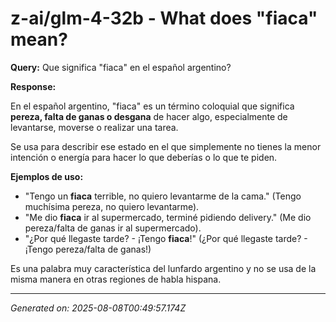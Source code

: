 # z-ai/glm-4-32b - What does "fiaca" mean?

**Query:** Que significa "fiaca" en el español argentino?



**Response:**

En el español argentino, "fiaca" es un término coloquial que significa **pereza, falta de ganas o desgana** de hacer algo, especialmente de levantarse, moverse o realizar una tarea.

Se usa para describir ese estado en el que simplemente no tienes la menor intención o energía para hacer lo que deberías o lo que te piden.

**Ejemplos de uso:**

*   "Tengo un **fiaca** terrible, no quiero levantarme de la cama." (Tengo muchísima pereza, no quiero levantarme).
*   "Me dio **fiaca** ir al supermercado, terminé pidiendo delivery." (Me dio pereza/falta de ganas ir al supermercado).
*   "¿Por qué llegaste tarde? - ¡Tengo **fiaca**!" (¿Por qué llegaste tarde? - ¡Tengo pereza/falta de ganas!)

Es una palabra muy característica del lunfardo argentino y no se usa de la misma manera en otras regiones de habla hispana.

---
*Generated on: 2025-08-08T00:49:57.174Z*
